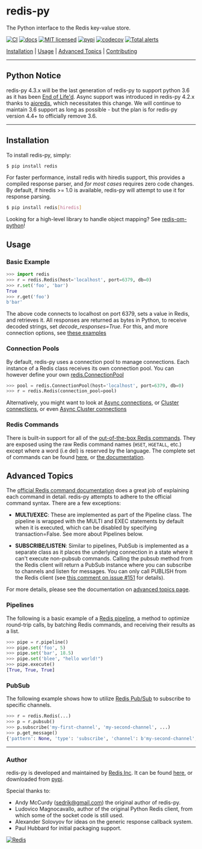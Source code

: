 # redis-py

The Python interface to the Redis key-value store.

[![CI](https://github.com/redis/redis-py/workflows/CI/badge.svg?branch=master)](https://github.com/redis/redis-py/actions?query=workflow%3ACI+branch%3Amaster)
[![docs](https://readthedocs.org/projects/redis/badge/?version=stable&style=flat)](https://redis-py.readthedocs.io/en/stable/)
[![MIT licensed](https://img.shields.io/badge/license-MIT-blue.svg)](./LICENSE)
[![pypi](https://badge.fury.io/py/redis.svg)](https://pypi.org/project/redis/)
[![codecov](https://codecov.io/gh/redis/redis-py/branch/master/graph/badge.svg?token=yenl5fzxxr)](https://codecov.io/gh/redis/redis-py)
[![Total alerts](https://img.shields.io/lgtm/alerts/g/redis/redis-py.svg?logo=lgtm&logoWidth=18)](https://lgtm.com/projects/g/redis/redis-py/alerts/)

[Installation](#installation) |  [Usage](#usage) | [Advanced Topics](#advanced-topics) | [Contributing](https://github.com/redis/redis-py/blob/master/CONTRIBUTING.md)

---------------------------------------------

## Python Notice

redis-py 4.3.x will be the last generation of redis-py to support python 3.6 as it has been [End of Life'd](https://www.python.org/dev/peps/pep-0494/#schedule-last-security-only-release).  Async support was introduced in redis-py 4.2.x thanks to [aioredis](https://github.com/aio-libs/aioredis-py), which necessitates this change. We will continue to maintain 3.6 support as long as possible - but the plan is for redis-py version 4.4+ to officially remove 3.6.

---------------------------

## Installation

To install redis-py, simply:

``` bash
$ pip install redis
```

For faster performance, install redis with hiredis support, this provides a compiled response parser, and *for most cases* requires zero code changes.
By default, if hiredis >= 1.0 is available, redis-py will attempt to use it for response parsing.

``` bash
$ pip install redis[hiredis]
```

Looking for a high-level library to handle object mapping? See [redis-om-python](https://github.com/redis/redis-om-python)!

## Usage

### Basic Example

``` python
>>> import redis
>>> r = redis.Redis(host='localhost', port=6379, db=0)
>>> r.set('foo', 'bar')
True
>>> r.get('foo')
b'bar'
```

The above code connects to localhost on port 6379, sets a value in Redis, and retrieves it. All responses are returned as bytes in Python, to receive decoded strings, set *decode_responses=True*.  For this, and more connection options, see [these examples](https://redis.readthedocs.io/en/stable/examples.html)

### Connection Pools

By default, redis-py uses a connection pool to manage connections. Each instance of a Redis class receives its own connection pool. You can however define your own [redis.ConnectionPool](https://redis.readthedocs.io/en/stable/connections.html#connection-pools)

``` python
>>> pool = redis.ConnectionPool(host='localhost', port=6379, db=0)
>>> r = redis.Redis(connection_pool=pool)
```

Alternatively, you might want to look at [Async connections](https://redis.readthedocs.io/en/stable/examples/asyncio_examples.html), or [Cluster connections](https://redis.readthedocs.io/en/stable/connections.html#cluster-client), or even [Async Cluster connections](https://redis.readthedocs.io/en/stable/connections.html#async-cluster-client)

### Redis Commands

There is built-in support for all of the [out-of-the-box Redis commands](https://redis.io/commands). They are exposed using the raw Redis command names (`HSET`, `HGETALL`, etc.) except where a word (i.e del) is reserved by the language. The complete set of commands can be found [here](https://github.com/redis/redis-py/tree/master/redis/commands), or [the documentation](https://redis.readthedocs.io/en/stable/commands.html).

## Advanced Topics

The [official Redis command documentation](https://redis.io/commands)
does a great job of explaining each command in detail. redis-py attempts
to adhere to the official command syntax. There are a few exceptions:

-   **MULTI/EXEC**: These are implemented as part of the Pipeline class.
    The pipeline is wrapped with the MULTI and EXEC statements by
    default when it is executed, which can be disabled by specifying
    transaction=False. See more about Pipelines below.

-   **SUBSCRIBE/LISTEN**: Similar to pipelines, PubSub is implemented as
    a separate class as it places the underlying connection in a state
    where it can\'t execute non-pubsub commands. Calling the pubsub
    method from the Redis client will return a PubSub instance where you
    can subscribe to channels and listen for messages. You can only call
    PUBLISH from the Redis client (see [this comment on issue
    #151](https://github.com/redis/redis-py/issues/151#issuecomment-1545015)
    for details).

For more details, please see the documentation on [advanced topics page](https://redis.readthedocs.io/en/stable/advanced_features.html).

### Pipelines

The following is a basic example of a [Redis pipeline](https://redis.io/docs/manual/pipelining/), a method to optimize round-trip calls, by batching Redis commands, and receiving their results as a list.


``` python
>>> pipe = r.pipeline()
>>> pipe.set('foo', 5)
>>> pipe.set('bar', 18.5)
>>> pipe.set('blee', "hello world!")
>>> pipe.execute()
[True, True, True]
```

### PubSub

The following example shows how to utilize [Redis Pub/Sub](https://redis.io/docs/manual/pubsub/) to subscribe to specific channels.

``` python
>>> r = redis.Redis(...)
>>> p = r.pubsub()
>>> p.subscribe('my-first-channel', 'my-second-channel', ...)
>>> p.get_message()
{'pattern': None, 'type': 'subscribe', 'channel': b'my-second-channel', 'data': 1}
```


--------------------------

### Author

redis-py is developed and maintained by [Redis Inc](https://redis.com). It can be found [here](
https://github.com/redis/redis-py), or downloaded from [pypi](https://pypi.org/project/redis/).

Special thanks to:

-   Andy McCurdy (<sedrik@gmail.com>) the original author of redis-py.
-   Ludovico Magnocavallo, author of the original Python Redis client,
    from which some of the socket code is still used.
-   Alexander Solovyov for ideas on the generic response callback
    system.
-   Paul Hubbard for initial packaging support.

[![Redis](./docs/logo-redis.png)](https://www.redis.com)
